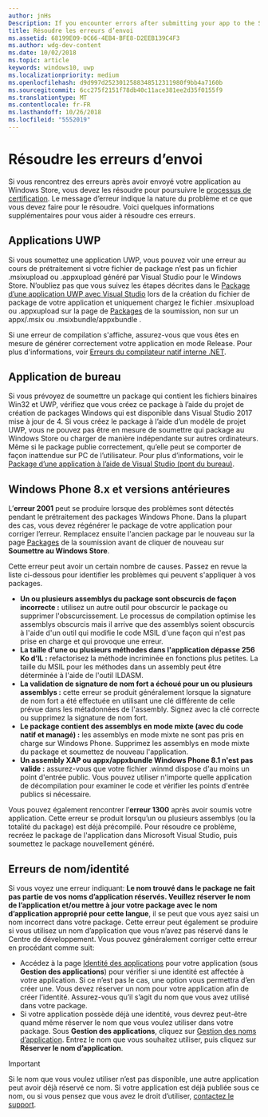 ```yaml
---
author: jnHs
Description: If you encounter errors after submitting your app to the Store, you must resolve them in order to continue the certification process.
title: Résoudre les erreurs d’envoi
ms.assetid: 68199E09-0C66-4EB4-BFE8-D2EEB139C4F3
ms.author: wdg-dev-content
ms.date: 10/02/2018
ms.topic: article
keywords: windows10, uwp
ms.localizationpriority: medium
ms.openlocfilehash: d9d997d2523012588348512311980f9bb4a7160b
ms.sourcegitcommit: 6cc275f2151f78db40c11ace381ee2d35f0155f9
ms.translationtype: MT
ms.contentlocale: fr-FR
ms.lasthandoff: 10/26/2018
ms.locfileid: "5552019"
---
```

# <a name="resolve-submission-errors"></a>Résoudre les erreurs d’envoi

Si vous rencontrez des erreurs après avoir envoyé votre application au Windows Store, vous devez les résoudre pour poursuivre le [processus de certification](the-app-certification-process.md). Le message d’erreur indique la nature du problème et ce que vous devez faire pour le résoudre. Voici quelques informations supplémentaires pour vous aider à résoudre ces erreurs.

## <a name="uwp-apps"></a>Applications UWP

Si vous soumettez une application UWP, vous pouvez voir une erreur au cours de prétraitement si votre fichier de package n’est pas un fichier .msixupload ou .appxupload généré par Visual Studio pour le Windows Store. N’oubliez pas que vous suivez les étapes décrites dans le [Package d’une application UWP avec Visual Studio](../packaging/packaging-uwp-apps.md) lors de la création du fichier de package de votre application et uniquement chargez le fichier .msixupload ou .appxupload sur la page de [Packages](upload-app-packages.md) de la soumission, non sur un appx/.msix ou .msixbundle/appxbundle .

Si une erreur de compilation s'affiche, assurez-vous que vous êtes en mesure de générer correctement votre application en mode Release. Pour plus d'informations, voir [Erreurs du compilateur natif interne .NET](http://go.microsoft.com/fwlink/p/?LinkID=613098).

## <a name="desktop-application"></a>Application de bureau

Si vous prévoyez de soumettre un package qui contient les fichiers binaires Win32 et UWP, vérifiez que vous créez ce package à l’aide du projet de création de packages Windows qui est disponible dans Visual Studio 2017 mise à jour de 4. Si vous créez le package à l’aide d’un modèle de projet UWP, vous ne pouvez pas être en mesure de soumettre qui package au Windows Store ou charger de manière indépendante sur autres ordinateurs. Même si le package publie correctement, qu’elle peut se comporter de façon inattendue sur PC de l’utilisateur. Pour plus d’informations, voir le [Package d’une application à l’aide de Visual Studio (pont du bureau)]( https://docs.microsoft.com/windows/uwp/porting/desktop-to-uwp-packaging-dot-net).

## <a name="windows-phone-8x-and-earlier"></a>Windows Phone 8.x et versions antérieures

L’**erreur 2001** peut se produire lorsque des problèmes sont détectés pendant le prétraitement des packages Windows Phone. Dans la plupart des cas, vous devez régénérer le package de votre application pour corriger l’erreur. Remplacez ensuite l'ancien package par le nouveau sur la page [Packages](upload-app-packages.md) de la soumission avant de cliquer de nouveau sur **Soumettre au Windows Store**.

Cette erreur peut avoir un certain nombre de causes. Passez en revue la liste ci-dessous pour identifier les problèmes qui peuvent s'appliquer à vos packages.

-   **Un ou plusieurs assemblys du package sont obscurcis de façon incorrecte :** utilisez un autre outil pour obscurcir le package ou supprimer l'obscurcissement. Le processus de compilation optimise les assemblys obscurcis mais il arrive que des assemblys soient obscurcis à l'aide d'un outil qui modifie le code MSIL d'une façon qui n'est pas prise en charge et qui provoque une erreur.
-   **La taille d'une ou plusieurs méthodes dans l'application dépasse 256 Ko d’IL :** refactorisez la méthode incriminée en fonctions plus petites. La taille du MSIL pour les méthodes dans un assembly peut être déterminée à l'aide de l'outil ILDASM.
-   **La validation de signature de nom fort a échoué pour un ou plusieurs assemblys :** cette erreur se produit généralement lorsque la signature de nom fort a été effectuée en utilisant une clé différente de celle prévue dans les métadonnées de l'assembly. Signez avec la clé correcte ou supprimez la signature de nom fort.
-   **Le package contient des assemblys en mode mixte (avec du code natif et managé) :** les assemblys en mode mixte ne sont pas pris en charge sur Windows Phone. Supprimez les assemblys en mode mixte du package et soumettez de nouveau l'application.
-   **Un assembly XAP ou appx/appxbundle Windows Phone 8.1 n'est pas valide :** assurez-vous que votre fichier .winmd dispose d'au moins un point d'entrée public. Vous pouvez utiliser n'importe quelle application de décompilation pour examiner le code et vérifier les points d'entrée publics si nécessaire.

Vous pouvez également rencontrer l’**erreur 1300** après avoir soumis votre application. Cette erreur se produit lorsqu’un ou plusieurs assemblys (ou la totalité du package) est déjà précompilé. Pour résoudre ce problème, recréez le package de l'application dans Microsoft Visual Studio, puis soumettez le package nouvellement généré.

## <a name="nameidentity-errors"></a>Erreurs de nom/identité

Si vous voyez une erreur indiquant: **Le nom trouvé dans le package ne fait pas partie de vos noms d’application réservés. Veuillez réserver le nom de l’application et/ou mettre à jour votre package avec le nom d’application approprié pour cette langue**, il se peut que vous ayez saisi un nom incorrect dans votre package. Cette erreur peut également se produire si vous utilisez un nom d’application que vous n’avez pas réservé dans le Centre de développement. Vous pouvez généralement corriger cette erreur en procédant comme suit:

- Accédez à la page [Identité des applications](view-app-identity-details.md) pour votre application (sous **Gestion des applications**) pour vérifier si une identité est affectée à votre application. Si ce n’est pas le cas, une option vous permettra d’en créer une. Vous devez réserver un nom pour votre application afin de créer l’identité. Assurez-vous qu’il s’agit du nom que vous avez utilisé dans votre package.
- Si votre application possède déjà une identité, vous devrez peut-être quand même réserver le nom que vous voulez utiliser dans votre package. Sous **Gestion des applications**, cliquez sur [Gestion des noms d’application](manage-app-names.md). Entrez le nom que vous souhaitez utiliser, puis cliquez sur **Réserver le nom d’application**.

> [!IMPORTANT]
>  Si le nom que vous voulez utiliser n’est pas disponible, une autre application peut avoir déjà réservé ce nom. Si votre application est déjà publiée sous ce nom, ou si vous pensez que vous avez le droit d’utiliser, [contactez le support](https://go.microsoft.com/fwlink/p/?LinkId=331509).  

 

 




